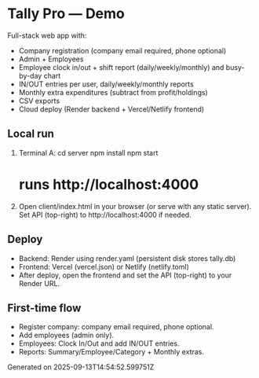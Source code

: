# Tally Pro — Demo

Full-stack web app with:
- Company registration (company email required, phone optional)
- Admin + Employees
- Employee clock in/out + shift report (daily/weekly/monthly) and busy-by-day chart
- IN/OUT entries per user, daily/weekly/monthly reports
- Monthly extra expenditures (subtract from profit/holdings)
- CSV exports
- Cloud deploy (Render backend + Vercel/Netlify frontend)

## Local run
1) Terminal A:
   cd server
   npm install
   npm start
   # runs http://localhost:4000

2) Open client/index.html in your browser (or serve with any static server).
   Set API (top-right) to http://localhost:4000 if needed.

## Deploy
- Backend: Render using render.yaml (persistent disk stores tally.db)
- Frontend: Vercel (vercel.json) or Netlify (netlify.toml)
- After deploy, open the frontend and set the API (top-right) to your Render URL.

## First-time flow
- Register company: company email required, phone optional.
- Add employees (admin only).
- Employees: Clock In/Out and add IN/OUT entries.
- Reports: Summary/Employee/Category + Monthly extras.

Generated on 2025-09-13T14:54:52.599751Z
